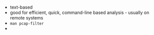 - text-based
- good for efficient, quick, command-line based analysis - usually on remote systems
- `man pcap-filter`
- 